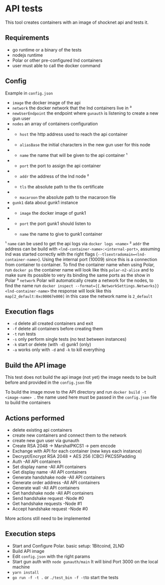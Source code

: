 # API tests

This tool creates containers with an image of shocknet api and tests it.

## Requirements
* go runtime or a binary of the tests
* nodejs runtime
* Polar or other pre-configured lnd containers
* user must able to call the docker command

## Config

Example in `config.json`
* `image` the docker image of the api
* `network` the docker network that the lnd containers live in ³
* `newUserEndpoint` the endpoint where `gunauth` is listening to create a new gun user
* `nodes` an array of containers configuration
* * `host` the http address used to reach the api container
* * `aliasBase` the initial characters in the new gun user for this node
* * `name` the name that will be given to the api container ¹ 
* * `port` the port to assign the api container
* * `addr` the address of the lnd node ²
* * `tls` the absolute path to the tls certificate 
* * `macaroon` the absolute path to the macaroon file
* `gunk1` data about gunk1 instance
* * `image` the docker image of gunk1
* * `port` the port gunk1 should listen to
* * `name` the name to give to gunk1 container

¹ `name` can be used to get the api logs via `docker logs <name>`
² `addr` the address can be build with `<lnd-container-name>:<internal-port>`, assuming lnd was started correctly with the right flags (`--tlsextradomain=<lnd-container-name>`). Using the internal port (10009) since this is a connection from container to container. To find the container name when using Polar, run `docker ps` the container name will look like this `polar-n2-alice` and to make sure its possible to very its binding the same ports as the show in Polar
³ `network` Polar will automatically create a network for the nodes, to find the name run `docker inspect --format={{.NetworkSettings.Networks}} <lnd-container-name>` the response will look like this `map[2_default:0xc00067e000]` in this case the network name is `2_default`

## Execution flags
* `-d` delete all created containers and exit
* `-f` delete all containers before creating them
* `-t` run tests
* `-s` only perform single tests (no test between instances)
* `-k` start or delete (with `-d`) gunk1 (only)
* `-a` works only with `-d` and `-k` to kill everything

## Build the API image
This test does not build the api image (not yet) the image needs to be built before and provided in the `config.json` file

To build the image move to the API directory and run `docker build -t <image-name> .` the name used here must be passed in the `config.json` file to build the containers

## Actions performed

* delete existing api containers
* create new containers and connect them to the network
* create new gun user via gunauth
* Create RSA 2048 -> MarshalPKCS1 -> pem encode
* Exchange with API for each container (new keys each instance)
* Decrypt/Encrypt RSA 2048 + AES 256 (CBC) PKCS5Padding
* Auth -All API containers
* Set display name -All API containers
* Get display name -All API containers
* Generate handshake node -All API containers
* Generate order address -All API containers
* Generate wall -All API containers
* Get handshake node -All API containers
* Send handshake request -Node #0
* Get handshake requests -Node #1
* Accept handshake request -Node #0

More actions still need to be implemented

## Execution steps

* Start and Configure Polar. basic setup: 1Bitcoind, 2LND
* Build API image
* Edit `config.json` with the right params
* Start gun auth with `node gunauth/main` It will bind Port 3000 on the local machine
* `yarn install` 
* `go run -f -t .` or `./test_bin -f -t`to start the tests